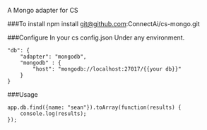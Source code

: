 A Mongo adapter for CS

###To install
npm install git@github.com:ConnectAi/cs-mongo.git

###Configure
In your cs config.json
Under any environment.

    "db": {
        "adapter": "mongodb",
        "mongodb" : {
            "host": "mongodb://localhost:27017/{{your db}}"
        }
    }

###Usage

    app.db.find({name: "sean"}).toArray(function(results) {
        console.log(results);
    });

